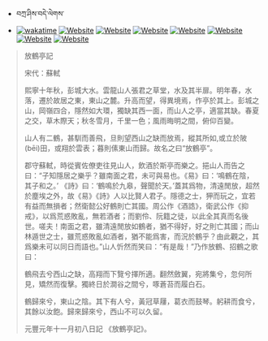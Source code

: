 - བཀྲ་ཤིས་བདེ་ལེགས་ 
- [![wakatime](https://wakatime.com/badge/user/5043ee4a-e361-4607-9d47-d557f2005d05.svg)](https://wakatime.com/@5043ee4a-e361-4607-9d47-d557f2005d05)	[![Website](https://img.shields.io/website?label=&up_color=orange&up_message=Tianchi&url=https%3A%2F%2Fshields.io)](https://tianchi.aliyun.com/home/science/scienceDetail?userId=1095279182618)	[![Website](https://img.shields.io/website?label=&up_color=blue&up_message=Kaggle&url=https%3A%2F%2Fshields.io)](https://www.kaggle.com/ivanxu/)	[![Website](https://img.shields.io/website?label=&up_color=gay&up_message=Yuque&url=https%3A%2F%2Fshields.io)](https://www.yuque.com/ivanaxu)	[![Website](https://img.shields.io/website?label=&up_color=brown&up_message=Leetcode&url=https%3A%2F%2Fshields.io)](https://leetcode.cn/u/ivanaxu)	[![Website](https://img.shields.io/website?label=&up_color=violet&up_message=AIstudio&url=https%3A%2F%2Fshields.io)](https://aistudio.baidu.com/aistudio/personalcenter/thirdview/979775)	[![Website](https://img.shields.io/website?label=&up_color=red&up_message=Gitee&url=https%3A%2F%2Fshields.io)](https://gitee.com/IvanaXu)	[![Website](https://img.shields.io/website?label=&up_color=yellow&up_message=Monkeytype&url=https%3A%2F%2Fshields.io)](https://monkeytype.com/profile/IvanaXu) 

> 放鶴亭記
> 
> 宋代：蘇軾 
> 
> 熙寧十年秋，彭城大水。雲龍山人張君之草堂，水及其半扉。明年春，水落，遷於故居之東，東山之麓。升高而望，得異境焉，作亭於其上。彭城之山，岡嶺四合，隱然如大環，獨缺其西一面，而山人之亭，適當其缺。春夏之交，草木際天；秋冬雪月，千里一色；風雨晦明之間，俯仰百變。
> 
> 山人有二鶴，甚馴而善飛，旦則望西山之缺而放焉，縱其所如,或立於陂(bēi)田，或翔於雲表；暮則傃東山而歸。故名之曰“放鶴亭”。
> 
> 郡守蘇軾，時從賓佐僚吏往見山人，飲酒於斯亭而樂之。挹山人而告之曰：“子知隱居之樂乎？雖南面之君，未可與易也。《易》曰：‘鳴鶴在陰，其子和之。’ 《詩》曰：‘鶴鳴於九皋，聲聞於天。’蓋其爲物，清遠閒放，超然於塵埃之外，故《易》《詩》人以比賢人君子。隱德之士，狎而玩之，宜若有益而無損者；然衛懿公好鶴則亡其國。周公作《酒誥》，衛武公作《抑戒》，以爲荒惑敗亂，無若酒者；而劉伶、阮籍之徒，以此全其真而名後世。嗟夫！南面之君，雖清遠閒放如鶴者，猶不得好，好之則亡其國；而山林遁世之士，雖荒惑敗亂如酒者，猶不能爲害，而況於鶴乎？由此觀之，其爲樂未可以同日而語也。”山人忻然而笑曰：“有是哉！”乃作放鶴、招鶴之歌曰：
> 
> 鶴飛去兮西山之缺，高翔而下覽兮擇所適。翻然斂翼，宛將集兮，忽何所見，矯然而復擊。獨終日於澗谷之間兮，啄蒼苔而履白石。
> 
> 鶴歸來兮，東山之陰。其下有人兮，黃冠草屨，葛衣而鼓琴。躬耕而食兮，其餘以汝飽。歸來歸來兮，西山不可以久留。
> 
> 元豐元年十一月初八日記 《放鶴亭記》。
>
